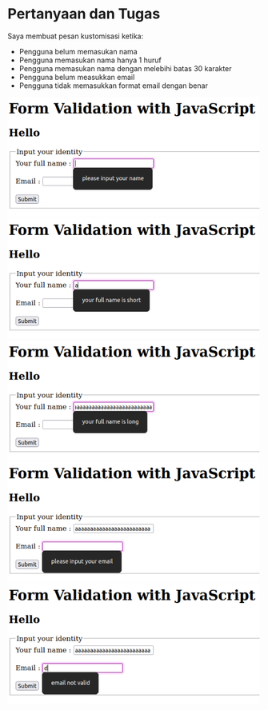 # Pertanyaan dan Tugas

Saya membuat pesan kustomisasi ketika:

- Pengguna belum memasukan nama
- Pengguna memasukan nama hanya 1 huruf
- Pengguna memasukan nama dengan melebihi batas 30 karakter
- Pengguna belum measukkan email
- Pengguna tidak memasukkan format email dengan benar

![schema-one](./img/scheme-one.png)
![schema-two](./img/scheme-two.png)
![schema-three](./img/scheme-three.png)
![schema-four](./img/scheme-four.png)
![schema-five](./img/scheme-five.png)
